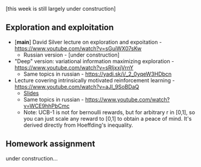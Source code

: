[this week is still largely under construction]
## Exploration and exploitation
* [__main__] David Silver lecture on exploration and expoitation - https://www.youtube.com/watch?v=sGuiWX07sKw
  * Russian version - [under construction]
* "Deep" version: variational information maximizing exploration - https://www.youtube.com/watch?v=sRIjxxjVrnY
  * Same topics in russian - https://yadi.sk/i/_2_0yqeW3HDbcn
* Lecture covering intrinsically motivated reinforcement learning - https://www.youtube.com/watch?v=aJI_9SoBDaQ
  * [Slides](https://yadi.sk/i/8sx42nau3HEYKg)
  * Same topics in russian - https://www.youtube.com/watch?v=WCE9hhPbCmc
  * Note: UCB-1 is not for bernoulli rewards, but for arbitrary r in [0,1], so you can just scale any reward to [0,1] to obtain a peace of mind. It's derived directly from Hoeffding's inequality.

## Homework assignment

under construction...
